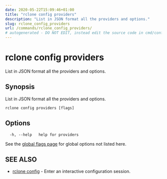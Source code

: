 ```yaml
---
date: 2020-05-22T15:09:46+01:00
title: "rclone config providers"
description: "List in JSON format all the providers and options."
slug: rclone_config_providers
url: /commands/rclone_config_providers/
# autogenerated - DO NOT EDIT, instead edit the source code in cmd/config/providers/ and as part of making a release run "make commanddocs"
---
```

# rclone config providers

List in JSON format all the providers and options.

## Synopsis

List in JSON format all the providers and options.

```
rclone config providers [flags]
```

## Options

```
  -h, --help   help for providers
```

See the [global flags page](/flags/) for global options not listed here.

## SEE ALSO

* [rclone config](/commands/rclone_config/)	 - Enter an interactive configuration session.

